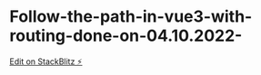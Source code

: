 # Follow-the-path-in-vue3-with-routing-done-on-04.10.2022-

[Edit on StackBlitz ⚡️](https://stackblitz.com/edit/vue-zt1d6z)